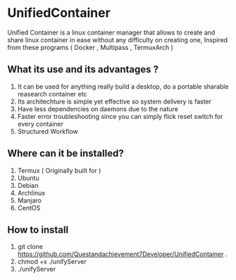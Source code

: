 # UnifiedContainer
Unified Container is a linux container manager that allows to create and share linux container in ease without any difficulty on creating one, Inspired from these programs ( Docker , Multipass , TermuxArch )
## What its use and its advantages ?
1. It can be used for anything really build a desktop, do a portable sharable reasearch container etc
2. Its architechture is simple yet effective so system delivery is faster
3. Have less dependencies on daemons due to the nature
4. Faster error troubleshooting since you can simply flick reset switch for every container
5. Structured Workflow
## Where can it be installed?
1. Termux ( Originally built for )
2. Ubuntu
3. Debian
4. Archlinux
5. Manjaro
6. CentOS
## How to install
1. git clone https://github.com/Questandachievement7Developer/UnifiedContainer .
2. chmod +x ./unifyServer 
3. ./unifyServer



